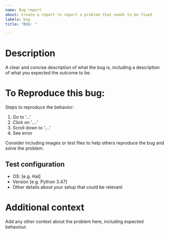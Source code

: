 ```yaml
---
name: Bug report
about: Create a report to report a problem that needs to be fixed
labels: bug
title: "BUG: "

---
```


# Description
A clear and concise description of what the bug is, including a description
of what you expected the outcome to be.

# To Reproduce this bug:
Steps to reproduce the behavior:
1. Go to '...'
2. Click on '....'
3. Scroll down to '....'
4. See error

Consider including images or test files to help others reproduce the bug and
solve the problem.

## Test configuration
 - OS: [e.g. Hal]
 - Version [e.g. Python 3.47]
 - Other details about your setup that could be relevant

# Additional context
Add any other context about the problem here, including expected behaviour.
